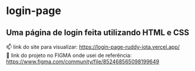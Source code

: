 # login-page
## Uma página de login feita utilizando HTML e CSS

📫 link do site para visualizar: https://login-page-ruddy-iota.vercel.app/ <br>
💾 link do projeto no FIGMA onde usei de referência: https://www.figma.com/community/file/852468565098199649
